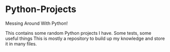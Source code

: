 # Python-Projects
Messing Around With Python!

This contains some random Python projects I have. 
Some tests, some useful things
This is mostly a repository to build up my knowledge and store it in many files.
